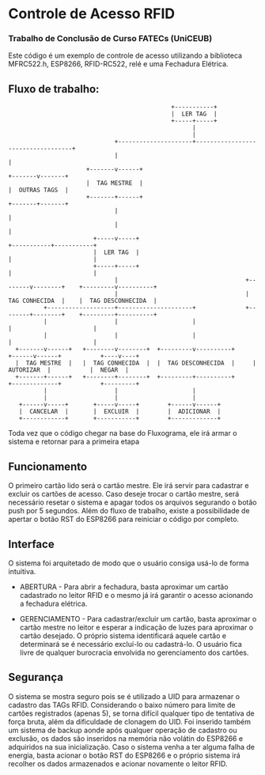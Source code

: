 # Controle de Acesso RFID

### Trabalho de Conclusão de Curso FATECs (UniCEUB)

Este código é um exemplo de controle de acesso utilizando a biblioteca MFRC522.h, ESP8266, RFID-RC522, relé e uma Fechadura Elétrica.

## Fluxo de trabalho:

                                                  +-----------+
                                                  |  LER TAG  |
                                                  +-----+-----+
                                                        |
                                                        |
                                  +---------------------+-----------------------------------+
                                  |                                                         |
                          +-------v------+                                          +-------v-------+
                          |  TAG MESTRE  |                                          |  OUTRAS TAGS  |
                          +-------+------+                                          +-------+-------+
                                  |                                                         |
                                  |                                                         |
                            +-----v-----+                                       +-----------+-----------+
                            |  LER TAG  |                                       |                       |
                            +-----+-----+                                       |                       |
                                  |                                    +--------v--------+    +---------v----------+
                                  |                                    |  TAG CONHECIDA  |    |  TAG DESCONHECIDA  |
              +-------------------+---------------------+              +--------+--------+    +---------+----------+
              |                   |                     |                       |                       |
              |                   |                     |                       |                       |
      +-------v------+   +--------v--------+  +---------v----------+     +------v------+           +----v----+
      |  TAG MESTRE  |   |  TAG CONHECIDA  |  |  TAG DESCONHECIDA  |     |  AUTORIZAR  |           |  NEGAR  |
      +-------+------+   +--------+--------+  +---------+----------+     +-------------+           +---------+
              |                   |                     |
              |                   |                     |
       +------v-----+       +-----v-----+        +------v------+
       |  CANCELAR  |       |  EXCLUIR  |        |  ADICIONAR  |
       +------------+       +-----------+        +-------------+
Toda vez que o código chegar na base do Fluxograma, ele irá armar o sistema e retornar para a primeira etapa

## Funcionamento

O primeiro cartão lido será o cartão mestre. Ele irá servir para cadastrar e excluir os cartões de acesso.
Caso deseje trocar o cartão mestre, será necessário resetar o sistema e apagar todos os arquivos segurando o botão push por 5 segundos.
Além do fluxo de trabalho, existe a possibilidade de apertar o botão RST do ESP8266 para reiniciar o código por completo.

## Interface

O sistema foi arquitetado de modo que o usuário consiga usá-lo de forma intuitiva.

- ABERTURA - Para abrir a fechadura, basta aproximar um cartão cadastrado no leitor RFID e o mesmo já irá garantir o acesso acionando a fechadura elétrica.

- GERENCIAMENTO - Para cadastrar/excluir um cartão, basta aproximar o cartão mestre no leitor e esperar a indicação de luzes para aproximar o cartão desejado. O próprio sistema identificará aquele cartão e determinará se é necessário excluí-lo ou cadastrá-lo. O usuário fica livre de qualquer burocracia envolvida no gerenciamento dos cartões.

## Segurança

O sistema se mostra seguro pois se é utilizado a UID para armazenar o cadastro das TAGs RFID.
Considerando o baixo número para limite de cartões registrados (apenas 5), se torna difícil qualquer tipo de tentativa de força bruta, além da dificuldade de clonagem do UID.
Foi inserido também um sistema de backup aonde após qualquer operação de cadastro ou exclusão, os dados são inseridos na memória não volátin do ESP8266 e adquiridos na sua inicialização.
Caso o sistema venha a ter alguma falha de energia, basta acionar o botão RST do ESP8266 e o próprio sistema irá recolher os dados armazenados e acionar novamente o leitor RFID.
